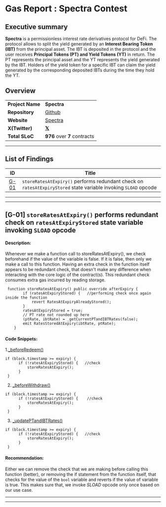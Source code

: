 
# Gas Report : Spectra Contest 

## Executive summary
**Spectra** is a permissionless interest rate derivatives protocol for DeFi. The protocol allows to split the yield generated by an **Interest Bearing Token** **(IBT)** from the principal asset. The IBT is deposited in the protocol and the user receives **Principal Tokens (PT) and Yield Tokens (YT)** in return. The PT represents the principal asset and the YT represents the yield generated by the IBT. Holders of the yield token for a specific IBT can claim the yield generated by the corresponding deposited IBTs during the time they hold the YT.

## Overview

|                           |                                                      |
| ------------------------ | ---------------------------------------------------- |
| **Project Name**          | **Spectra**                                                 |
| **Repository**   			| [Github](https://github.com/code-423n4/2024-02-spectra/tree/main) |
| **Website**      | [Spectra](https://www.spectra.finance/)                       |
| **X(Twitter)**   | [**𝕏**](https://twitter.com/spectra_finance)             |
| **Total SLoC**  | **976** over **7** contracts                               |

---

## List of Findings

|   **ID**              | **Title**                                                                                                | 
|:--------------------:|---------------------------------------------------------------------------------------------------|  
| [G-01](#g-01-storeRatesAtExpiry-performs-redundant-check-on-ratesAtExpiryStored-state-variable-invoking-SLOAD-opcode) | `storeRatesAtExpiry()` performs redundant check on `ratesAtExpiryStored` state variable invoking `SLOAD` opcode |                     

---
---
## [G-01] `storeRatesAtExpiry()` performs redundant check on `ratesAtExpiryStored` state variable invoking `SLOAD` opcode

#### Description: 
Whenever we make a function call to storeRatesAtExpiry(), we check beforehand if the value of the variable is false. If it is false, then only we make a call to this function. Having an extra check in the function itself appears to be redundant check, that doesn't make any difference when interacting with the core logic of the contract(s). This redundant check consumes extra gas incurred by reading storage.

```solidity
 function storeRatesAtExpiry() public override afterExpiry {
        if (ratesAtExpiryStored) {   //performing check once again inside the function
            revert RatesAtExpiryAlreadyStored();
        }
        ratesAtExpiryStored = true;
        // PT rate not rounded up here
        (ptRate, ibtRate) = _getCurrentPTandIBTRates(false);
        emit RatesStoredAtExpiry(ibtRate, ptRate);
    }
```

#### Code Snippets: 

1.[_beforeRedeem()](https://github.com/code-423n4/2024-02-spectra/blob/main/src/tokens/PrincipalToken.sol#L805-L821)
```solidity
if (block.timestamp >= expiry) {
      if (!ratesAtExpiryStored) {   //check
          storeRatesAtExpiry();
      }
 }
```
2. [_beforeWithdraw()](https://github.com/code-423n4/2024-02-spectra/blob/main/src/tokens/PrincipalToken.sol#L828-L842) 

```solidity
if (block.timestamp >= expiry) {
      if (!ratesAtExpiryStored) {    //check
          storeRatesAtExpiry();
      }
 }
```
3. [_updatePTandIBTRates()](https://github.com/code-423n4/2024-02-spectra/blob/main/src/tokens/PrincipalToken.sol#L879-L894) 

```solidity
if (block.timestamp >= expiry) {
      if (!ratesAtExpiryStored) {   //check
          storeRatesAtExpiry();
      }
 }
```

#### Recommendation: 
Either we can remove the check that we are making before calling this function (better), or removing the if statement from the function itself, that checks for the value of the `bool` variable and reverts if the value of variable is true. This makes sure that, we invoke _SLOAD_ opcode only once based on our use case.

***
---
